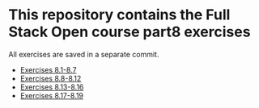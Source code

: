 # This repository contains the Full Stack Open course part8 exercises

All exercises are saved in a separate commit.

- [Exercises 8.1-8.7](./library-backend/)
- [Exercises 8.8-8.12](./library-frontend/)
- [Exercises 8.13-8.16](./library-backend/)
- [Exercises 8.17-8.19](./library-frontend/)
